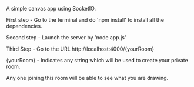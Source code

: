 A simple canvas app using SocketIO.

First step -
Go to the terminal and do 'npm install' to install all the dependencies.

Second step - 
Launch the server by 'node app.js'

Third Step -
Go to the URL http://localhost:4000/{yourRoom}

{yourRoom} - Indicates any string which will be used to create your private room.

Any one joining this room will be able to see what you are drawing.